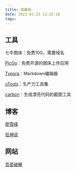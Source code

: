 ```yaml
---
title: 收藏夹
date: 2021-01-23 12:25:18
tags:
---
```


## 工具

七牛图床：免费10G，需要域名

[PicGo](https://molunerfinn.com/PicGo)：免费开源的图床上传应用

[Typora](https://www.typora.io/)：Markdown编辑器

[uTools](https://u.tools/)：生产力工具集

[carbon](https://carbon.now.sh/)：生成漂亮代码的截图工具

## 博客

[廖雪峰](https://www.liaoxuefeng.com/)

[狂神说](https://kuangstudy.com/)

## 网站

[吾爱破解](https://www.52pojie.cn/)

